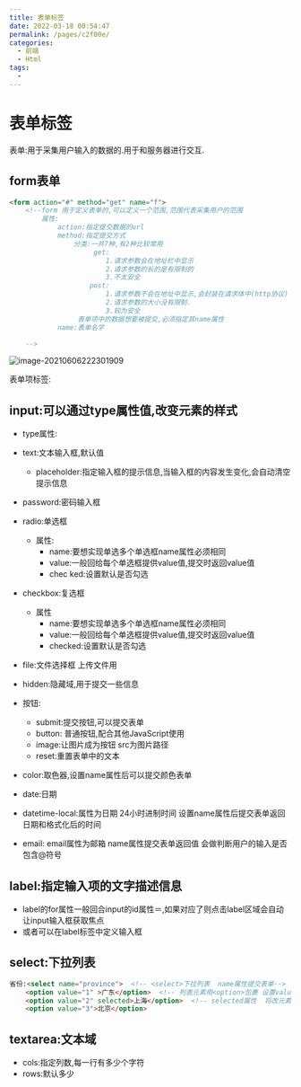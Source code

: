 ```yaml
---
title: 表单标签
date: 2022-03-18 00:54:47
permalink: /pages/c2f00e/
categories:
  - 前端
  - Html
tags:
  - 
---
```

# 表单标签

表单:用于采集用户输入的数据的.用于和服务器进行交互.

##  form表单

```html
<form action="#" method="get" name="f">
    <!--form 用于定义表单的,可以定义一个范围,范围代表采集用户的范围
        属性:
            action:指定提交数据的url
            method:指定提交方式
                分类:一共7种,有2种比较常用
                     get:
                        1.请求参数会在地址栏中显示
                        2.请求参数的长的是有限制的
                        3.不太安全
                    post:
                        1.请求参数不会在地址中显示,会封装在请求体中(http协议)
                        2.请求参数的大小没有限制.
                        3.较为安全
                 表单项中的数据想要被提交,必须指定其name属性
			name:表单名字

    -->
```

![image-20210606222301909](https://cdn.jsdelivr.net/gh/Iekrwh/images/md-images/image-20210606222301909.png)

表单项标签:

## input:可以通过type属性值,改变元素的样式

-  type属性:  
  - text:文本输入框,默认值
    - placeholder:指定输入框的提示信息,当输入框的内容发生变化,会自动清空提示信息
  
  - password:密码输入框
  - radio:单选框
    - 属性:
      - name:要想实现单选多个单选框name属性必须相同
      - value:一般回给每个单选框提供value值,提交时返回value值
      - chec ked:设置默认是否勾选
  - checkbox:复选框
    - 属性
      - name:要想实现单选多个单选框name属性必须相同
      - value:一般回给每个单选框提供value值,提交时返回value值
      - checked:设置默认是否勾选
  - file:文件选择框 上传文件用
  - hidden:隐藏域,用于提交一些信息
  - 按钮:
    - submit:提交按钮,可以提交表单
    - button: 普通按钮,配合其他JavaScript使用
    - image:让图片成为按钮  src为图片路径
    - reset:重置表单中的文本
  - color:取色器,设置name属性后可以提交颜色表单
  - date:日期
  - datetime-local:属性为日期 24小时进制时间 设置name属性后提交表单返回日期和格式化后的时间
  - email: email属性为邮箱  name属性提交表单返回值  会做判断用户的输入是否包含@符号
  
  

## label:指定输入项的文字描述信息

  - label的for属性一般回合input的id属性＝,如果对应了则点击label区域会自动让input输入框获取焦点
  - 或者可以在label标签中定义输入框


## select:下拉列表

  ```html
  省份:<select name="province">  <!-- <select>下拉列表  name属性提交表单-->
      <option value="1" >广东</option>  <!-- 列表元素用<option>包裹 设置value后提交value值 如果不设置则返回包裹的文字-->
      <option value="2" selected>上海</option>  <!-- selected属性  将改元素设置为默认选项  如不指定则默认为下拉列表中第一个元素-->
      <option value="3">北京</option>
  ```

  

## textarea:文本域

  - cols:指定列数,每一行有多少个字符
  - rows:默认多少




